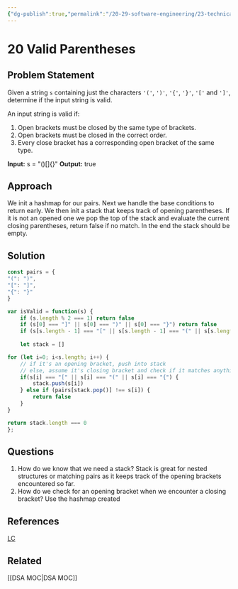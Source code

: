 ```yaml
---
{"dg-publish":true,"permalink":"/20-29-software-engineering/23-technical-fundamentals/23-03-leetcode/20-valid-parentheses/","tags":["dsa/array","code/dsa/stack"],"created":"2023-08-01T07:08:02.270-05:00","updated":"2023-10-17T07:55:04.451-05:00"}
---
```


# 20 Valid Parentheses
## Problem Statement
Given a string `s` containing just the characters `'('`, `')'`, `'{'`, `'}'`, `'['` and `']'`, determine if the input string is valid.

An input string is valid if:
1. Open brackets must be closed by the same type of brackets.
2. Open brackets must be closed in the correct order.
3. Every close bracket has a corresponding open bracket of the same type.

**Input:** s = "()[]{}"
**Output:** true
## Approach
We init a hashmap for our pairs. Next we handle the base conditions to return early. We then init a stack that keeps track of opening parentheses. If it is not an opened one we pop the top of the stack and evaluate the current closing parentheses, return false if no match.
In the end the stack should be empty.
## Solution
```javascript
const pairs = {
"(": ")",
"[": "]",
"{": "}"
}

var isValid = function(s) {
	if (s.length % 2 === 1) return false
	if (s[0] === "]" || s[0] === ")" || s[0] === "}") return false
	if (s[s.length - 1] === "[" || s[s.length - 1] === "(" || s[s.length - 1] === "{") return false
	
	let stack = []

for (let i=0; i<s.length; i++) {
	// if it's an opening bracket, push into stack
	// else, assume it's closing bracket and check if it matches anything
	if(s[i] === "[" || s[i] === "(" || s[i] === "{") {
		stack.push(s[i])
	} else if (pairs[stack.pop()] !== s[i]) {
		return false
	}
}

return stack.length === 0
};
```
## Questions
1. How do we know that we need a stack?
	Stack is great for nested structures or matching pairs as it keeps track of the opening brackets encountered so far.
2. How do we check for an opening bracket when we encounter a closing bracket?
	Use the hashmap created
## References
[LC](https://leetcode.com/problems/valid-parentheses/)
## Related
[[DSA MOC\|DSA MOC]]